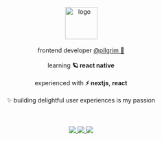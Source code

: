 
<div align="center">
  <a href="https://www.veronezi.dev">
    <img src="https://user-images.githubusercontent.com/48724782/216492736-35357d66-4002-4f1f-9529-e91dce2b377b.png" alt="logo" width=75 />
  </a>
</div>

<br />

<div align="center">
  frontend developer <a href="https://thepilgrim.com.br/">@pilgrim 🧡</a>
</div>

<br />

<div align="center">
  learning <strong>🪐 react native</strong>
</div>

<br />

<div align="center">
  experienced with <strong>⚡ nextjs</strong>, <strong>react</strong>
</div>

<br />

<div align="center">
  ✨ building delightful user experiences is my passion
</div>

<br />
<br />
<br />

<div align="center">
  <a href="https://www.veronezi.dev">
    <img src="https://img.shields.io/badge/website-000000.svg?style=for-the-badge&logo=amp&logoColor=white" />
  </a>
  <a href="https://www.linkedin.com/in/filipeveronezi/">
    <img src="https://img.shields.io/badge/linkedin-000000.svg?style=for-the-badge&logo=linkedin&logoColor=white" />
  </a>
  <a href="mailto:filipeseidi@hotmail.com">
    <img src="https://img.shields.io/badge/email-000000.svg?style=for-the-badge&logo=mail.ru&logoColor=white" />
  </a>
</div>
